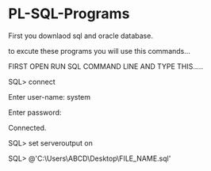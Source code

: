 # PL-SQL-Programs
First you downlaod sql and oracle database.

to excute these programs you will use this commands...


FIRST OPEN RUN SQL COMMAND LINE AND TYPE THIS.....

SQL> connect

Enter user-name: system

Enter password:

Connected.

SQL> set serveroutput on

SQL> @'C:\Users\ABCD\Desktop\FILE_NAME.sql'
